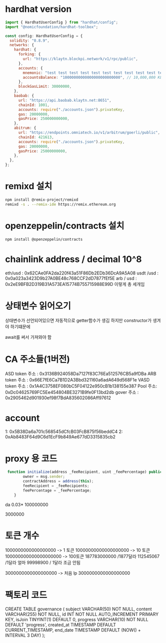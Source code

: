 # hardhat version

```js
import { HardhatUserConfig } from "hardhat/config";
import "@nomicfoundation/hardhat-toolbox";

const config: HardhatUserConfig = {
  solidity: "0.8.9",
  networks: {
    hardhat: {
      forking: {
        url: "https://klaytn.blockpi.network/v1/rpc/public",
      },
      accounts: {
        mnemonic: "test test test test test test test test test test test junk",
        accountsBalance: "10000000000000000000000000", // 10,000,000 KLAY
      },
      blockGasLimit: 30000000,
    },
    baobab: {
      url: "https://api.baobab.klaytn.net:8651",
      chainId: 1001,
      accounts: require("./accounts.json").privateKey,
      gas: 20000000,
      gasPrice: 250000000000,
    },
    abitrum: {
      url: "https://endpoints.omniatech.io/v1/arbitrum/goerli/public",
      chainId: 421613,
      accounts: require("./accounts.json").privateKey,
      gas: 20000000,
      gasPrice: 25000000000,
    },
  },
};
```

# remixd 설치

```sh
npm install @remix-project/remixd
remixd -s . --remix-ide https://remix.ethereum.org
```

# openzeppelin/contracts 설치

```sh
npm install @openzeppelin/contracts
```

# chainlink address / decimal 10^8

eth/usd : 0x62CAe0FA2da220f43a51F86Db2EDb36DcA9A5A08
usdt /usd : 0x0a023a3423D9b27A0BE48c768CCF2dD7877fEf5E
arb / usd : 0x2eE9BFB2D319B31A573EA15774B755715988E99D
이렇게 총 세개임

# 상태변수 읽어오기

상태변수가 선언되어있으면 자동적으로 getter함수가 생김 하지만 constructor가 생겨야 하기떄문에

await를 써서 가져와야 함

# CA 주소들(1버전)

ASD token 주소 : 0x3136B924058Da7127f83C76Ea512576CB5a9fDBa
ARB token 주소 : 0x66E7fE6Ca7B1D2A3Bbd321160a6adA649d568F1e
VASD token 주소 : 0x1A4C3758EF080bC5F04122e950cB1b138155e387
Pool 주소: 0xDc04625769FC5Ee454804BE3271B9fe0F13bd2db
gover 주소 : 0x2905462d901930ef98f7BdA835602086Aff97612

# account

1: 0x5B38Da6a701c568545dCfcB03FcB875f56beddC4
2: 0xAb8483F64d9C6d1EcF9b849Ae677dD3315835cb2

# proxy 용 코드

```js
 function initialize(address _feeRecipient, uint _feePercentage) public {
        owner = msg.sender;
        contractAddress = address(this);
        feeRecipient = _feeRecipients;
        feePercentage = _feePercentage;
    }
```

da
0.03\* 100000000

3000000

# 토큰 개수

1000000000000000000 -> 1 토큰
10000000000000000000 -> 10 토큰
100000000000000000000 -> 100토큰
187783000000 /1877달라
112545067 /1달라 얼마
99998900 / 1달라 조금 안됨

3000000000000000000 -> 처음 lp
3000000000000000000

# 팩토리 코드

CREATE TABLE governance (
subject VARCHAR(50) NOT NULL,
content VARCHAR(255) NOT NULL,
id INT NOT NULL AUTO_INCREMENT PRIMARY KEY,
isJoin TINYINT(1) DEFAULT 0,
progress VARCHAR(10) NOT NULL DEFAULT 'progress',
created_at TIMESTAMP DEFAULT CURRENT_TIMESTAMP,
end_date TIMESTAMP DEFAULT (NOW() + INTERVAL 3 DAY)
);
